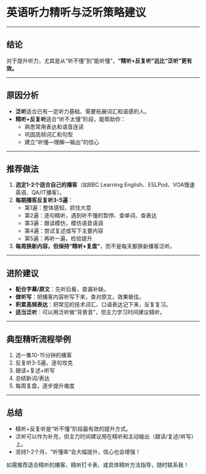 # 英语听力精听与泛听策略建议

---

## 结论
对于提升听力，尤其是从“听不懂”到“能听懂”，**“精听+反复听”远比“泛听”更有效。**

---

## 原因分析
- **泛听**适合已有一定听力基础、需要拓展词汇和语感的人。
- **精听+反复听**适合“听不太懂”阶段，能帮助你：
  - 熟悉常用表达和语音连读
  - 巩固高频词汇和句型
  - 建立“听懂—理解—输出”的信心

---

## 推荐做法
1. **选定1-2个适合自己的播客**（如BBC Learning English、ESLPod、VOA慢速英语、QA/IT播客）。
2. **每期播客反复听3-5遍**：
   - 第1遍：整体感知，抓住大意
   - 第2遍：逐句精听，遇到听不懂的暂停、查单词、查表达
   - 第3遍：跟读模仿，模仿语音语调
   - 第4遍：尝试复述或写下主要内容
   - 第5遍：再听一遍，检验提升
3. **每周换新内容，但保持“精听+复盘”**，而不是每天都换新播客泛听。

---

## 进阶建议
- **配合字幕/原文**：先听后看，查漏补缺。
- **做听写**：把播客内容听写下来，查对原文，效果极佳。
- **积累高频表达**：把常见的技术词汇、口语表达记下来，反复复习。
- **适当泛听**：可以用泛听做“背景音”，但主力学习时间建议精听。

---

## 典型精听流程举例
1. 选一集10-15分钟的播客
2. 反复听3-5遍，逐句攻克
3. 跟读+复述+听写
4. 总结新词/表达
5. 每周复盘，逐步提升难度

---

## 总结
- 精听+反复听是“听不懂”阶段最有效的提升方式。
- 泛听可以作为补充，但主力时间建议用在精听和主动输出（跟读/复述/听写）上。
- 坚持1-2个月，“听懂率”会大幅提升，信心也会增强！

如需推荐适合精听的播客、精听打卡表、或具体精听方法指导，随时联系我！ 
